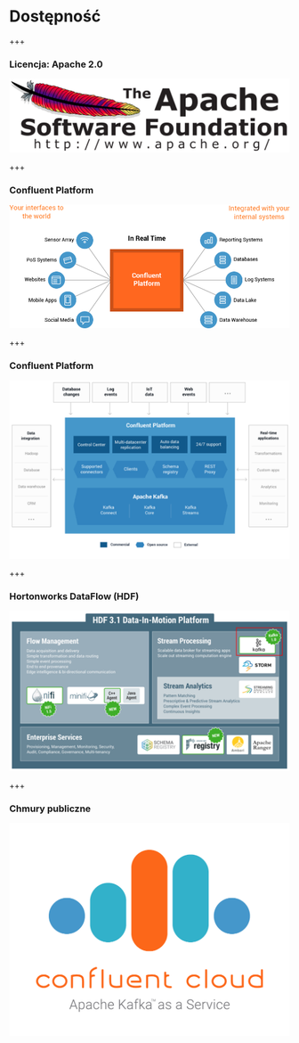 
# Dostępność


+++
### Licencja: Apache 2.0
![](img/distribution/2000px-Apache_Software_Foundation_Logo.svg.png)



+++
### Confluent Platform
![](img/distribution/confluent-platform-overview.png)



+++
<!-- .slide: class="imagecentersize50" -->
### Confluent Platform
![](img/distribution/confluentPlatform3.1.png)



+++
### Hortonworks DataFlow (HDF)
![](img/distribution/hdf-3-1-platform-kafka.png)



+++
<!-- .slide: class="imagecentersize50" -->
### Chmury publiczne
![](img/distribution/confluent_cloud_apache.png)